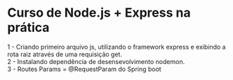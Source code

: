 <h1>Curso de Node.js + Express na prática</h1>

1 - Criando primeiro arquivo js, utilizando o framework express e exibindo a rota raiz através de uma requisição get.</br>
2 - Instalando dependência de desensevolvimento nodemon.</br>
3 - Routes Params = @RequestParam do Spring boot
